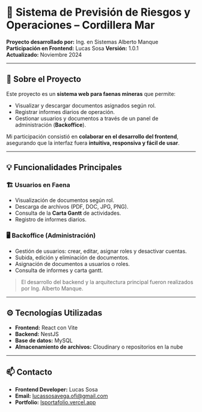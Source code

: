 # 📂 Sistema de Previsión de Riesgos y Operaciones – Cordillera Mar 
**Proyecto desarrollado por:** Ing. en Sistemas Alberto Manque  
**Participación en Frontend:** Lucas Sosa
**Versión:** 1.0.1  
**Actualizado:** Noviembre 2024  

---

## 🔹 Sobre el Proyecto

Este proyecto es un **sistema web para faenas mineras** que permite:  
- Visualizar y descargar documentos asignados según rol.  
- Registrar informes diarios de operación.  
- Gestionar usuarios y documentos a través de un panel de administración (**Backoffice**).  

Mi participación consistió en **colaborar en el desarrollo del frontend**, asegurando que la interfaz fuera **intuitiva, responsiva y fácil de usar**.

---

## 💡 Funcionalidades Principales

### 🏗 Usuarios en Faena
- Visualización de documentos según rol.  
- Descarga de archivos (PDF, DOC, JPG, PNG).  
- Consulta de la **Carta Gantt** de actividades.  
- Registro de informes diarios.

### 🖥 Backoffice (Administración)
- Gestión de usuarios: crear, editar, asignar roles y desactivar cuentas.  
- Subida, edición y eliminación de documentos.  
- Asignación de documentos a usuarios o roles.  
- Consulta de informes y carta gantt.

> El desarrollo del backend y la arquitectura principal fueron realizados por Ing. Alberto Manque.

---

## ⚙️ Tecnologías Utilizadas

- **Frontend:** React con Vite  
- **Backend:** NestJS  
- **Base de datos:** MySQL  
- **Almacenamiento de archivos:** Cloudinary o repositorios en la nube  

---

## 📫 Contacto

- **Frontend Developer:** Lucas Sosa  
- **Email:** lucassosavega.ofi@gmail.com
- **Portfolio:** [lsportafolio.vercel.app](#)  
